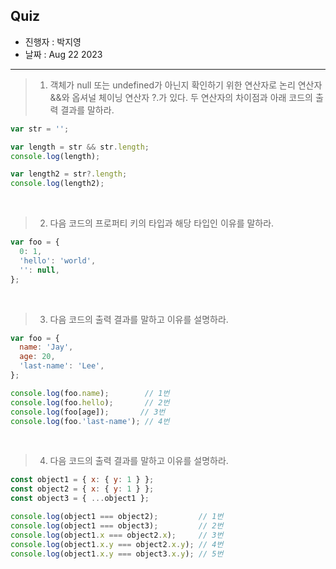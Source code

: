 ## Quiz
- 진행자 : 박지영
- 날짜 : Aug 22 2023
---
<!--
1. 질문은 이해하기 쉽고 명확하게 적는다.
2. 문제는 아래의 예시를 참고해 작성한다.
3. 문제의 정답은 주석으로 표기한다.
-->

> 1. 객체가 null 또는 undefined가 아닌지 확인하기 위한 연산자로 논리 연산자 &&와 옵셔널 체이닝 연산자 ?.가 있다. 두 연산자의 차이점과 아래 코드의 출력 결과를 말하라.

```javascript
var str = '';

var length = str && str.length;
console.log(length);

var length2 = str?.length;
console.log(length2);
```

<!--
답: 논리 연산자 &&는 좌항 피연산자가 Falsy값(false, undefined, null, 0, -0, NaN, '')이면 좌항 피연산자를 그대로 반환한다. 하지만 옵셔널 체이닝 연산자 ?.는 좌항 피연산자가 null 또는 undefined가 아니면 우항의 프로퍼티 참조를 이어간다.

console.log(length)  // ''
console.log(length2) // 0
-->
</br>

> 2. 다음 코드의 프로퍼티 키의 타입과 해당 타입인 이유를 말하라.

```javascript
var foo = {
  0: 1,
  'hello': 'world',
  '': null,
};
```

<!--
답: 모두 문자열이다.
프로퍼티 키에 문자열이나 심벌 값 외의 값을 사용하면 암묵적 타입 변환을 통해 문자열이 된다.
프로퍼티 키로 숫자 리터럴을 사용하면 따옴표는 붙지 않지만 내부적으로 문자열로 변환된다.
-->
</br>

> 3. 다음 코드의 출력 결과를 말하고 이유를 설명하라.

```javascript
var foo = {
  name: 'Jay',
  age: 20,
  'last-name': 'Lee',
};

console.log(foo.name);        // 1번
console.log(foo.hello);       // 2번
console.log(foo[age]);       // 3번
console.log(foo.'last-name'); // 4번
```

<!--
답: 1. 'Jay' 2. undefined 3. ReferenceError: age is not defined 4. SyntaxError: Unexpected String
1. 올바른 접근법이다.
2. 객체에 존재하지 않는 프로퍼티에 접근하면 undefined를 반환한다.
3. 대괄호 프로퍼티 접근 연산자 내에서 따옴표로 감싸지 않은 이름을 프로퍼티 키로 사용하면 자바스크립트 엔진은 식별자로 해석한다. 선언된 age가 없기 때문에 ReferenceError가 발생한다.
4. 프로퍼티 키가 식별자 네이밍 규칙을 준수하지 않는 이름이면 반드시 대괄호 표기법을 사용해야 한다.
-->
</br>

> 4. 다음 코드의 출력 결과를 말하고 이유를 설명하라.

```javascript
const object1 = { x: { y: 1 } };
const object2 = { x: { y: 1 } };
const object3 = { ...object1 };

console.log(object1 === object2);         // 1번
console.log(object1 === object3);         // 2번
console.log(object1.x === object2.x);     // 3번
console.log(object1.x.y === object2.x.y); // 4번
console.log(object1.x.y === object3.x.y); // 5번
```

<!--
답: 1. false 2. false 3. false 4. true 5. true
1. 객체 리터럴은 평가될 때마다 객체를 생성한다. object1과 object2는 다른 메모리에 저장된 별개의 객체이다. 따라서 false이다.
2. 얕은 복사로 생성된 객체는 원본과는 다른 객체이다. 따라서 false이다.
3. 객체 리터럴은 평가될 때마다 객체를 생성한다. object1.x와 object2.x는 다른 메모리에 저장된 별개의 객체이다. 따라서 false이다.
4. 프로퍼티 값을 참조하는 object1.x.y와 object2.x.y는 값으로 평가될 수 있는 표현식이다. 두 표현식 모두 원시 값 1로 평가된다. 따라서 true이다.
5. 얕은 복사는 객체에 중첩되어 있는 객체의 경우 참조 값을 복사한다. 따라서 두 표현식 모두 원시 값 1로 평가된다. 따라서 true이다.
-->
</br>
